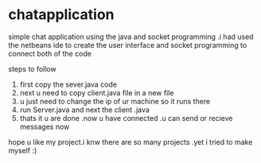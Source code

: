 # chatapplication

simple chat application using the java and socket programming .i had used the netbeans ide to create the user interface and socket programming to connect both of the code

steps to follow
1) first copy the sever.java code 
2) next u need to copy client.java file in a new file
3) u just need to change the ip of ur machine so it runs there
4) run Server.java and next the client .java
5) thats it u are done .now u have connected .u can send or recieve messages now 

hope u like my project.i knw there are so many projects .yet i tried to make myself :)
